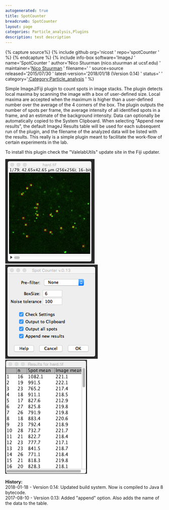```yaml
---
autogenerated: true
title: SpotCounter
breadcrumb: SpotCounter
layout: page
categories: Particle_analysis,Plugins
description: test description
---
```



{% capture source%}
{% include github org='nicost ' repo='spotCounter ' %}
{% endcapture %}
{% include info-box software='ImageJ ' name='SpotCounter ' author='Nico Stuurman (nico.stuurman at ucsf.edu) ' maintainer='[Nico Stuurman](Nico_Stuurman ) ' filename=' ' source=source released='2015/07/30 ' latest-version='2018/01/18 (Version 0.14) ' status=' ' category='[:Category:Particle\_analysis](Category_Particle_analysis ) ' %}

Simple ImageJ/Fiji plugin to count spots in image stacks. The plugin detects local maxima by scanning the image with a box of user-defined size. Local maxima are accepted when the maximum is higher than a user-defined number over the average of the 4 corners of the box. The plugin outputs the number of spots per frame, the average intensity of all identified spots in a frame, and an estimate of the background intensity. Data can optionally be automatically copied to the System Clipboard. When selecting "Append new results", the default ImageJ Results table will be used for each subsequent run of the plugin, and the filename of the analyzed data will be listed with the results. This really is a simple plugin meant to facilitate the work-flow of certain experiments in the lab.

To install this plugin check the "ValelabUtils" update site in the Fiji updater.

![SpotCounter.jpg](/images/pages/SpotCounter.jpg "SpotCounter.jpg") ![spotCounterV013.png](/images/pages/SpotCounterV013.png "spotCounterV013.png") ![SpotCounterResults.gif](/images/pages/SpotCounterResults.gif "SpotCounterResults.gif")

<b>History:</b>  
2018-01-18 - Version 0.14: Updated build system. Now is compiled to Java 8 bytecode.  
2017-08-10 - Version 0.13: Added "append" option. Also adds the name of the data to the table.  

 
